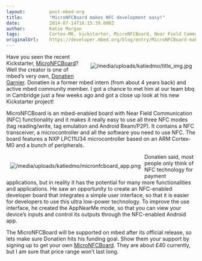 ```yaml
---
layout:         post-mbed-org
title:          "MicroNFCBoard makes NFC development easy!"
date:           2014-07-14T16:15:39.000Z
author:         Katie Morgan
tags:           Cortex-M0, kickstarter, MicroNFCBoard, Near Field Communication, NFC, nxp
originalUrl:    https://developer.mbed.org/blog/entry/MicroNFCBoard-makes-NFC-development-easy/
---
```


<div style="padding: 10px; float:right">
  <p>
    <img src=
    "https://developer.mbed.org/media/uploads/katiedmo/title_img.jpg"
    alt="/media/uploads/katiedmo/title_img.jpg" title=
    "/media/uploads/katiedmo/title_img.jpg">
  </p>
</div>
<p>
  Have you seen the recent Kickstarter, <a href=
  "https://www.kickstarter.com/projects/donatien-garnier/micronfcboard-easy-nfc-for-the-internet-of-things"
  rel="nofollow">MicroNFCBoard</a>? Well the creator is one of
  mbed’s very own, <a href=
  "https://mbed.org/users/donatien/">Donatien Garnier</a>. Donatien
  is a former mbed intern (from about 4 years back) and active mbed
  community member. I got a chance to met him at our team bbq in
  Cambridge just a few weeks ago and got a close up look at his new
  Kickstarter project!
</p>
<p>
  MicroNFCBoard is an mbed-enabled board with Near Field
  Communication (NFC) functionality and it makes it really easy to
  use all three NFC modes (tag reading/write, tag emulation and
  Android Beam/P2P). It contains a NFC transceiver, a
  microcontroller and all the software you need to use NFC. The
  board features a NXP LPC11U34 microcontroller based on an ARM
  Cortex-M0 and a bunch of peripherals.
</p>
<div style="padding: 10px; float:left">
  <p>
    <img src=
    "https://developer.mbed.org/media/uploads/katiedmo/micronfcboard_app.png"
    alt="/media/uploads/katiedmo/micronfcboard_app.png" title=
    "/media/uploads/katiedmo/micronfcboard_app.png">
  </p>
</div>
<p>
  Donatien said, most people only think of NFC technology for
  payment applications, but in reality it has the potential for
  many more functionalities and applications. He saw an opportunity
  to create an NFC-enabled developer board that integrates a simple
  user interface, so that it is easier for developers to use this
  ultra low-power technology. To improve the use interface, he
  created the AppNearMe mode, so that you can view your device’s
  inputs and control its outputs through the NFC-enabled Android
  app.
</p>
<p>
  The MicroNFCBoard will be supported on mbed after its official
  release, so lets make sure Donatien hits his funding goal. Show
  them your support by signing up to get your own <a href=
  "https://www.kickstarter.com/projects/donatien-garnier/micronfcboard-easy-nfc-for-the-internet-of-things"
  rel="nofollow">MicroNFCBoard</a>. They are about £40 currently,
  but I am sure that price range won’t last long.
</p>

